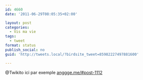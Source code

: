 ```yaml
---
id: 4660
date: '2011-06-29T08:05:35+02:00'

layout: post
categories:
  - Vis ma vie
tags:
  - tweet
format: status
publish_social: no
guid: 'http://tweets.local/?birdsite_tweet=85982227497881600'

---
```


@Twikito ici par exemple [anggge.me/#post-1112](http://anggge.me/#post-1112)